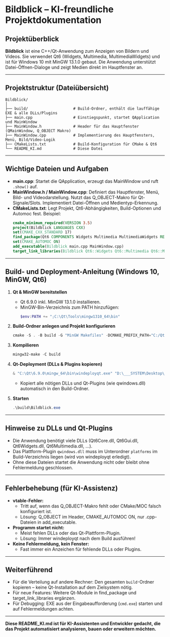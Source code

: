 # Bildblick – KI-freundliche Projektdokumentation

## Projektüberblick

**Bildblick** ist eine C++/Qt-Anwendung zum Anzeigen von Bildern und Videos. Sie verwendet Qt6 (Widgets, Multimedia, MultimediaWidgets) und ist für Windows 10 mit MinGW 13.1.0 gebaut. Die Anwendung unterstützt Datei-Öffnen-Dialoge und zeigt Medien direkt im Hauptfenster an.

---

## Projektstruktur (Dateiübersicht)

```
Bildblick/
│
├── build/                    # Build-Ordner, enthält die lauffähige EXE & alle DLLs/Plugins
├── main.cpp                  # Einstiegspunkt, startet QApplication und MainWindow
├── MainWindow.h              # Header für das Hauptfenster (QMainWindow, Q_OBJECT Makro)
├── MainWindow.cpp            # Implementierung des Hauptfensters, Menü, Bild/Video-Logik
├── CMakeLists.txt            # Build-Konfiguration für CMake & Qt6
└── README_KI.md              # Diese Datei
```

---

## Wichtige Dateien und Aufgaben

- **main.cpp**: Startet die QApplication, erzeugt das MainWindow und ruft `.show()` auf.
- **MainWindow.h / MainWindow.cpp**: Definiert das Hauptfenster, Menü, Bild- und Videodarstellung. Nutzt das Q_OBJECT-Makro für Qt-Signale/Slots. Implementiert Datei-Öffnen und Medientyp-Erkennung.
- **CMakeLists.txt**: Legt Projekt, Qt6-Abhängigkeiten, Build-Optionen und Automoc fest. Beispiel:
  ```cmake
  cmake_minimum_required(VERSION 3.5)
  project(Bildblick LANGUAGES CXX)
  set(CMAKE_CXX_STANDARD 17)
  find_package(Qt6 COMPONENTS Widgets Multimedia MultimediaWidgets REQUIRED)
  set(CMAKE_AUTOMOC ON)
  add_executable(Bildblick main.cpp MainWindow.cpp)
  target_link_libraries(Bildblick Qt6::Widgets Qt6::Multimedia Qt6::MultimediaWidgets)
  ```

---

## Build- und Deployment-Anleitung (Windows 10, MinGW, Qt6)

1. **Qt & MinGW bereitstellen**
   - Qt 6.9.0 inkl. MinGW 13.1.0 installieren.
   - MinGW-Bin-Verzeichnis zum PATH hinzufügen:
     ```powershell
     $env:PATH += ";C:\Qt\Tools\mingw1310_64\bin"
     ```

2. **Build-Ordner anlegen und Projekt konfigurieren**
   ```powershell
   cmake -S . -B build -G "MinGW Makefiles" -DCMAKE_PREFIX_PATH="C:/Qt/6.9.0/mingw_64"
   ```

3. **Kompilieren**
   ```powershell
   mingw32-make -C build
   ```

4. **Qt-Deployment (DLLs & Plugins kopieren)**
   ```powershell
   & "C:\Qt\6.9.0\mingw_64\bin\windeployqt.exe" "D:\___SYSTEM\Desktop\_NPM\Doktor_Video\Bildblick\build\Bildblick.exe"
   ```
   - Kopiert alle nötigen DLLs und Qt-Plugins (wie qwindows.dll) automatisch in den Build-Ordner.

5. **Starten**
   ```powershell
   .\build\Bildblick.exe
   ```

---

## Hinweise zu DLLs und Qt-Plugins

- Die Anwendung benötigt viele DLLs (Qt6Core.dll, Qt6Gui.dll, Qt6Widgets.dll, Qt6Multimedia.dll, ...).
- Das Plattform-Plugin `qwindows.dll` muss im Unterordner `platforms` im Build-Verzeichnis liegen (wird von windeployqt erledigt).
- Ohne diese Dateien startet die Anwendung nicht oder bleibt ohne Fehlermeldung geschlossen.

---

## Fehlerbehebung (für KI-Assistenz)

- **vtable-Fehler:**
  - Tritt auf, wenn das Q_OBJECT-Makro fehlt oder CMake/MOC falsch konfiguriert ist.
  - Lösung: Q_OBJECT im Header, CMAKE_AUTOMOC ON, nur .cpp-Dateien in add_executable.
- **Programm startet nicht:**
  - Meist fehlen DLLs oder das Qt-Plattform-Plugin.
  - Lösung: Immer windeployqt nach dem Build ausführen!
- **Keine Fehlermeldung, kein Fenster:**
  - Fast immer ein Anzeichen für fehlende DLLs oder Plugins.

---

## Weiterführend

- Für die Verteilung auf andere Rechner: Den gesamten `build`-Ordner kopieren – keine Qt-Installation auf dem Zielsystem nötig.
- Für neue Features: Weitere Qt-Module in find_package und target_link_libraries ergänzen.
- Für Debugging: EXE aus der Eingabeaufforderung (`cmd.exe`) starten und auf Fehlermeldungen achten.

---

**Diese README_KI.md ist für KI-Assistenten und Entwickler gedacht, die das Projekt automatisiert analysieren, bauen oder erweitern möchten.**
